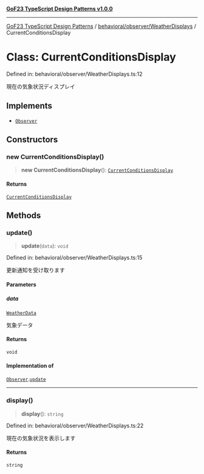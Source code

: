 [**GoF23 TypeScript Design Patterns v1.0.0**](../../../../README.md)

***

[GoF23 TypeScript Design Patterns](../../../../README.md) / [behavioral/observer/WeatherDisplays](../README.md) / CurrentConditionsDisplay

# Class: CurrentConditionsDisplay

Defined in: behavioral/observer/WeatherDisplays.ts:12

現在の気象状況ディスプレイ

## Implements

- [`Observer`](../../WeatherStation/interfaces/Observer.md)

## Constructors

### new CurrentConditionsDisplay()

> **new CurrentConditionsDisplay**(): [`CurrentConditionsDisplay`](CurrentConditionsDisplay.md)

#### Returns

[`CurrentConditionsDisplay`](CurrentConditionsDisplay.md)

## Methods

### update()

> **update**(`data`): `void`

Defined in: behavioral/observer/WeatherDisplays.ts:15

更新通知を受け取ります

#### Parameters

##### data

[`WeatherData`](../../WeatherStation/interfaces/WeatherData.md)

気象データ

#### Returns

`void`

#### Implementation of

[`Observer`](../../WeatherStation/interfaces/Observer.md).[`update`](../../WeatherStation/interfaces/Observer.md#update)

***

### display()

> **display**(): `string`

Defined in: behavioral/observer/WeatherDisplays.ts:22

現在の気象状況を表示します

#### Returns

`string`
